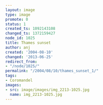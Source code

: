 ```yaml
---
layout: image
type: image
promote: 0
status: 1
created_ts: 1092143108
changed_ts: 1372159427
node_id: 1025
title: Thames sunset
author: anj
created: '2004-08-10'
changed: '2013-06-25'
redirect_from:
- "/node/1025/"
permalink: "/2004/08/10/thames_sunset_1/"
tags:
- Coromandel
images:
- src: image/images/img_2213-1025.jpg
  name: img_2213-1025.jpg
---
```


